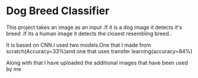# Dog Breed Classifier
This project takes an image as an input .If it is a dog image it detects it's breed .If its a human image it detects the closest resembling breed..

It is based on CNN.I used two models.One that I made from scratch(Accuracy=33%)and one that uses transfer learning(accuracy=84%)

Along with that I have uploaded the additional images that have been used by me
